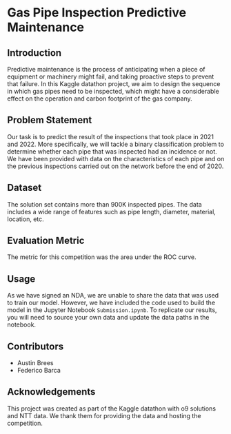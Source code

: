 # Gas Pipe Inspection Predictive Maintenance

## Introduction
Predictive maintenance is the process of anticipating when a piece of equipment or machinery might fail, and taking proactive steps to prevent that failure. In this Kaggle datathon project, we aim to design the sequence in which gas pipes need to be inspected, which might have a considerable effect on the operation and carbon footprint of the gas company.

## Problem Statement
Our task is to predict the result of the inspections that took place in 2021 and 2022. More specifically, we will tackle a binary classification problem to determine whether each pipe that was inspected had an incidence or not. We have been provided with data on the characteristics of each pipe and on the previous inspections carried out on the network before the end of 2020.

## Dataset
The solution set contains more than 900K inspected pipes. The data includes a wide range of features such as pipe length, diameter, material, location, etc.

## Evaluation Metric
The metric for this competition was the area under the ROC curve.

## Usage
As we have signed an NDA, we are unable to share the data that was used to train our model. However, we have included the code used to build the model in the Jupyter Notebook `Submission.ipynb`. To replicate our results, you will need to source your own data and update the data paths in the notebook.

## Contributors
- Austin Brees
- Federico Barca

## Acknowledgements
This project was created as part of the Kaggle datathon with o9 solutions and NTT data. We thank them for providing the data and hosting the competition.
